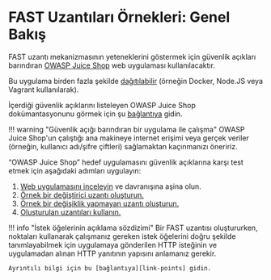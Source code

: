 [link-points]:              ../points/intro.md
[link-mod-extension]:       mod-extension.md
[link-non-mod-extension]:   non-mod-extension.md
[link-app-examination]:     app-examination.md
[link-juice-shop]:          https://www.owasp.org/index.php/OWASP_Juice_Shop_Project
[link-juice-shop-deploy]:   https://github.com/bkimminich/juice-shop#setup
[link-juice-shop-docs]:     https://pwning.owasp-juice.shop/companion-guide/latest/
[link-using-extension]:     ../using-extension.md


#   FAST Uzantıları Örnekleri: Genel Bakış

FAST uzantı mekanizmasının yeteneklerini göstermek için güvenlik açıkları barındıran [OWASP Juice Shop][link-juice-shop] web uygulaması kullanılacaktır.

Bu uygulama birden fazla şekilde [dağıtılabilir][link-juice-shop-deploy] (örneğin Docker, Node.JS veya Vagrant kullanılarak).

İçerdiği güvenlik açıklarını listeleyen OWASP Juice Shop dokümantasyonunu görmek için şu [bağlantıya][link-juice-shop-docs] gidin.

!!! warning "Güvenlik açığı barındıran bir uygulama ile çalışma"
    OWASP Juice Shop'un çalıştığı ana makineye internet erişimi veya gerçek veriler (örneğin, kullanıcı adı/şifre çiftleri) sağlamaktan kaçınmanızı öneririz.

“OWASP Juice Shop” hedef uygulamasını güvenlik açıklarına karşı test etmek için aşağıdaki adımları uygulayın:

1.  [Web uygulamasını inceleyin][link-app-examination] ve davranışına aşina olun.
2.  [Örnek bir değiştirici uzantı oluşturun.][link-mod-extension]
3.  [Örnek bir değişiklik yapmayan uzantı oluşturun.][link-non-mod-extension]
4.  [Oluşturulan uzantıları kullanın.][link-using-extension]

!!! info "İstek öğelerinin açıklama sözdizimi"
    Bir FAST uzantısı oluştururken, noktaları kullanarak çalışmanız gereken istek öğelerini doğru şekilde tanımlayabilmek için uygulamaya gönderilen HTTP isteğinin ve uygulamadan alınan HTTP yanıtının yapısını anlamanız gerekir.
    
    Ayrıntılı bilgi için bu [bağlantıya][link-points] gidin.